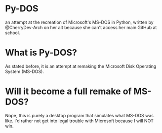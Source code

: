 # Py-DOS
an attempt at the recreation of Microsoft's MS-DOS in Python, written by @CherryDev-Arch on her alt because she can't access her main GitHub at school. 

# What is Py-DOS?
As stated before, it is an attempt at remaking the Microsoft Disk Operating System (MS-DOS).

# Will it become a full remake of MS-DOS?
Nope, this is purely a desktop program that simulates what MS-DOS was like. I'd rather not get into legal trouble with Microsoft because I will NOT win.